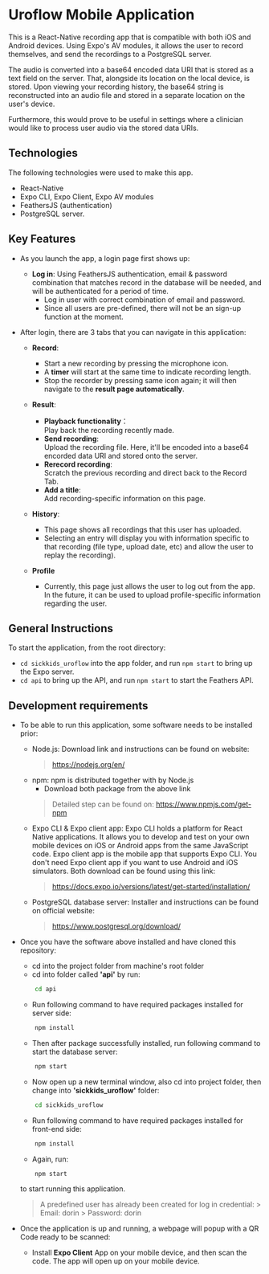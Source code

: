 # Uroflow Mobile Application

This is a React-Native recording app that is compatible with both iOS and Android devices. Using Expo's AV modules, it allows the user to record themselves, and send the recordings to a PostgreSQL server. 

The audio is converted into a base64 encoded data URI that is stored as a text field on the server. That, alongside its location on the local device, is stored. Upon viewing your recording history, the base64 string is reconstructed into an audio file and stored in a separate location on the user's device.

Furthermore, this would prove to be useful in settings where a clinician would like to process user audio via the stored data URIs. 

## Technologies 

The following technologies were used to make this app.

- React-Native
- Expo CLI, Expo Client, Expo AV modules
- FeathersJS (authentication)
- PostgreSQL server.

## Key Features
 - As you launch the app, a login page first shows up:
    - **Log in**: Using FeathersJS authentication, email & password combination that matches record in the database will be needed, and will be authenticated for a period of time.
      - Log in user with correct combination of email and password. 
      - Since all users are pre-defined, there will not be an sign-up function at the moment.

- After login, there are 3 tabs that you can navigate in this application: 
    - **Record**:
      - Start a new recording by pressing the microphone icon.
      - A **timer** will start at the same time to indicate recording length.
      - Stop the recorder by pressing same icon again; it will then navigate to the **result page automatically**.
    - **Result**:
        - **Playback functionality**：\
        Play back the recording recently made.
        - **Send recording**: \
        Upload the recording file. Here, it'll be encoded into a base64 encorded data URI and stored onto the server.
        - **Rerecord recording**: \
        Scratch the previous recording and direct back to the Record Tab.
        - **Add a title**: \
        Add recording-specific information on this page. 

  - **History**:
      - This page shows all recordings that this user has uploaded. 
      - Selecting an entry will display you with information specific to that recording (file type, upload date, etc) and allow the user to replay the recording). 
 
  - **Profile** 
    - Currently, this page just allows the user to log out from the app. In the future, it can be used to upload profile-specific information regarding the user.

## General Instructions

To start the application, from the root directory:
- `cd sickkids_uroflow` into the app folder, and run `npm start` to bring up the Expo server.
- `cd api` to bring up the API, and run `npm start` to start the Feathers API.
 
 ## Development requirements
 
 - To be able to run this application, some software needs to be installed prior:
     - Node.js: Download link and instructions can be found on website:
         > https://nodejs.org/en/
     - npm: npm is distributed together with by Node.js
         - Download both package from the above link
         > Detailed step can be found on: https://www.npmjs.com/get-npm
     - Expo CLI & Expo client app: Expo CLI holds a platform for React Native applications. It allows you to develop and test on your own mobile devices on iOS or Android apps from the same JavaScript code. Expo client app is the mobile app that supports Expo CLI. You don't need Expo client app if you want to use Android and iOS simulators. Both download can be found using this link: 
        > https://docs.expo.io/versions/latest/get-started/installation/
     - PostgreSQL database server: Installer and instructions can be found on official website:
         > https://www.postgresql.org/download/

 - Once you have the software above installed and have cloned this repository:
     - cd into the project folder from machine's root folder
     - cd into folder called **'api'** by run:
     ``` sh
         cd api
     ```
     - Run following command to have required packages installed for server side:
     ``` sh
         npm install
     ``` 
     - Then after package successfully installed, run following command to start the database server:
     ``` sh
         npm start
     ```

     - Now open up a new terminal window, also cd into project folder, then change into **'sickkids_uroflow'** folder:
     ``` sh
         cd sickkids_uroflow
     ```
     - Run following command to have required packages installed for front-end side:
     ``` sh
         npm install
     ``` 
     - Again, run:
     ``` sh
         npm start
     ```
    to start running this application.

    > A predefined user has already been created for log in credential:
         > Email: dorin
         > Password: dorin

- Once the application is up and running, a webpage will popup with a QR Code ready to be scanned:
    - Install **Expo Client** App on your mobile device, and then scan the code. The app will open up on your mobile device.


